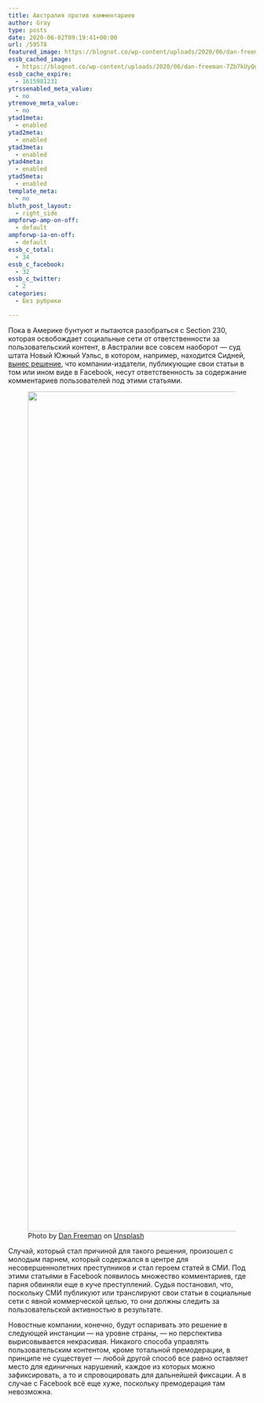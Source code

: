```yaml
---
title: Австралия против комментариев
author: Gray
type: posts
date: 2020-06-02T09:19:41+00:00
url: /59578
featured_image: https://blognot.co/wp-content/uploads/2020/06/dan-freeman-7Zb7kUyQg1E-unsplash-scaled.jpg
essb_cached_image:
  - https://blognot.co/wp-content/uploads/2020/06/dan-freeman-7Zb7kUyQg1E-unsplash-scaled.jpg
essb_cache_expire:
  - 1615981231
ytrssenabled_meta_value:
  - no
ytremove_meta_value:
  - no
ytad1meta:
  - enabled
ytad2meta:
  - enabled
ytad3meta:
  - enabled
ytad4meta:
  - enabled
ytad5meta:
  - enabled
template_meta:
  - no
bluth_post_layout:
  - right_side
ampforwp-amp-on-off:
  - default
ampforwp-ia-on-off:
  - default
essb_c_total:
  - 34
essb_c_facebook:
  - 32
essb_c_twitter:
  - 2
categories:
  - Без рубрики

---
```








Пока в Америке бунтуют и пытаются разобраться с Section 230, которая освобождает социальные сети от ответственности за пользовательский контент, в Австралии все совсем наоборот — суд штата Новый Южный Уэльс, в котором, например, находится Сидней, <a href="https://www.wsj.com/articles/news-outlets-are-liable-for-others-facebook-comments-court-rules-11591007734?mod=tech_lead_pos3" target="_blank" rel="noreferrer noopener">вынес решение</a>, что компании-издатели, публикующие свои статьи в том или ином виде в Facebook, несут ответственность за содержание комментариев пользователей под этими статьями.

<div class="wp-block-image">
  <figure class="aligncenter size-large"><img data-attachment-id="59579" data-permalink="https://blognot.co/59578/dan-freeman-7zb7kuyqg1e-unsplash" data-orig-file="https://i1.wp.com/blognot.co/wp-content/uploads/2020/06/dan-freeman-7Zb7kUyQg1E-unsplash-scaled.jpg?fit=2560%2C1707&ssl=1" data-orig-size="2560,1707" data-comments-opened="1" data-image-meta="{&quot;aperture&quot;:&quot;0&quot;,&quot;credit&quot;:&quot;&quot;,&quot;camera&quot;:&quot;&quot;,&quot;caption&quot;:&quot;&quot;,&quot;created_timestamp&quot;:&quot;0&quot;,&quot;copyright&quot;:&quot;&quot;,&quot;focal_length&quot;:&quot;0&quot;,&quot;iso&quot;:&quot;0&quot;,&quot;shutter_speed&quot;:&quot;0&quot;,&quot;title&quot;:&quot;&quot;,&quot;orientation&quot;:&quot;0&quot;}" data-image-title="dan-freeman-7Zb7kUyQg1E-unsplash" data-image-description="" data-medium-file="https://i1.wp.com/blognot.co/wp-content/uploads/2020/06/dan-freeman-7Zb7kUyQg1E-unsplash-scaled.jpg?fit=300%2C200&ssl=1" data-large-file="https://i1.wp.com/blognot.co/wp-content/uploads/2020/06/dan-freeman-7Zb7kUyQg1E-unsplash-scaled.jpg?fit=740%2C494&ssl=1" width="2560" height="1707" src="https://i1.wp.com/blognot.co/wp-content/uploads/2020/06/dan-freeman-7Zb7kUyQg1E-unsplash-scaled.jpg?fit=740%2C494&ssl=1" alt="" class="wp-image-59579" srcset="https://i1.wp.com/blognot.co/wp-content/uploads/2020/06/dan-freeman-7Zb7kUyQg1E-unsplash-scaled.jpg?w=2560&ssl=1 2560w, https://i1.wp.com/blognot.co/wp-content/uploads/2020/06/dan-freeman-7Zb7kUyQg1E-unsplash-scaled.jpg?resize=300%2C200&ssl=1 300w, https://i1.wp.com/blognot.co/wp-content/uploads/2020/06/dan-freeman-7Zb7kUyQg1E-unsplash-scaled.jpg?resize=1024%2C683&ssl=1 1024w, https://i1.wp.com/blognot.co/wp-content/uploads/2020/06/dan-freeman-7Zb7kUyQg1E-unsplash-scaled.jpg?resize=768%2C512&ssl=1 768w, https://i1.wp.com/blognot.co/wp-content/uploads/2020/06/dan-freeman-7Zb7kUyQg1E-unsplash-scaled.jpg?resize=1536%2C1024&ssl=1 1536w, https://i1.wp.com/blognot.co/wp-content/uploads/2020/06/dan-freeman-7Zb7kUyQg1E-unsplash-scaled.jpg?resize=2048%2C1365&ssl=1 2048w, https://i1.wp.com/blognot.co/wp-content/uploads/2020/06/dan-freeman-7Zb7kUyQg1E-unsplash-scaled.jpg?resize=700%2C467&ssl=1 700w, https://i1.wp.com/blognot.co/wp-content/uploads/2020/06/dan-freeman-7Zb7kUyQg1E-unsplash-scaled.jpg?resize=800%2C533&ssl=1 800w, https://i1.wp.com/blognot.co/wp-content/uploads/2020/06/dan-freeman-7Zb7kUyQg1E-unsplash-scaled.jpg?w=1480&ssl=1 1480w, https://i1.wp.com/blognot.co/wp-content/uploads/2020/06/dan-freeman-7Zb7kUyQg1E-unsplash-scaled.jpg?w=2220&ssl=1 2220w" sizes="(max-width: 740px) 100vw, 740px" /><figcaption>Photo by <a href="https://unsplash.com/@danfreemanphoto?utm_source=unsplash&utm_medium=referral&utm_content=creditCopyText">Dan Freeman</a> on <a href="https://unsplash.com/s/photos/sydney?utm_source=unsplash&utm_medium=referral&utm_content=creditCopyText">Unsplash</a></figcaption></figure>


Случай, который стал причиной для такого решения, произошел с молодым парнем, который содержался в центре для несовершеннолетних преступников и стал героем статей в СМИ. Под этими статьями в Facebook появилось множество комментариев, где парня обвиняли еще в куче преступлений. Судья постановил, что, поскольку СМИ публикуют или транслируют свои статьи в социальные сети с явной коммерческой целью, то они должны следить за пользовательской активностью в результате.

Новостные компании, конечно, будут оспаривать это решение в следующей инстанции —&nbsp;на уровне страны, — но перспектива вырисовывается некрасивая. Никакого способа управлять пользовательским контентом, кроме тотальной премодерации, в принципе не существует — любой другой способ все равно оставляет место для единичных нарушений, каждое из которых можно зафиксировать, а то и спровоцировать для дальнейшей фиксации. А в случае с Facebook всё еще хуже, поскольку премодерация там невозможна.